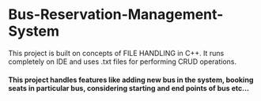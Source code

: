 # Bus-Reservation-Management-System

This project is built on concepts of FILE HANDLING in C++. 
It runs completely on IDE and uses .txt files for performing CRUD operations.
#### This project handles features like adding new bus in the system, booking seats in particular bus, considering starting and end points of bus etc...
